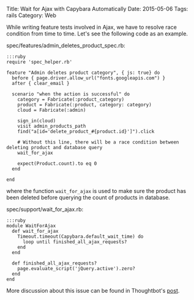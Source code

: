 Title: Wait for Ajax with Capybara Automatically
Date: 2015-05-06
Tags: rails
Category: Web


While writing feature tests involved in Ajax, we have to resolve race condition from time to time. Let's see the following code as an example.

spec/features/admin_deletes_product_spec.rb:

    :::ruby
    require 'spec_helper.rb'

    feature "Admin deletes product category", { js: true} do
      before { page.driver.allow_url("fonts.googleapis.com") }
      after { clear_email }

      scenario "when the action is successful" do
        category = Fabricate(:product_category)
        product = Fabricate(:product, category: category)
        cloud = Fabricate(:admin)

        sign_in(cloud)
        visit admin_products_path
        find("a[id='delete_product_#{product.id}']").click

        # Without this line, there will be a race condition between deleting product and database query
        wait_for_ajax

        expect(Product.count).to eq 0
      end

    end

where the function `wait_for_ajax` is used to make sure the product has been deleted before querying the count of products in database.

spec/support/wait_for_ajax.rb:

    :::ruby
    module WaitForAjax
      def wait_for_ajax
        Timeout.timeout(Capybara.default_wait_time) do
          loop until finished_all_ajax_requests?
        end
      end

      def finished_all_ajax_requests?
        page.evaluate_script('jQuery.active').zero?
      end
    end

More discussion about this issue can be found in Thoughtbot's [post](https://robots.thoughtbot.com/automatically-wait-for-ajax-with-capybara).
